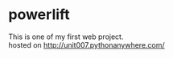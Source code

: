 # powerlift

This is one of my first web project. <br>
hosted on http://unit007.pythonanywhere.com/ <br>
